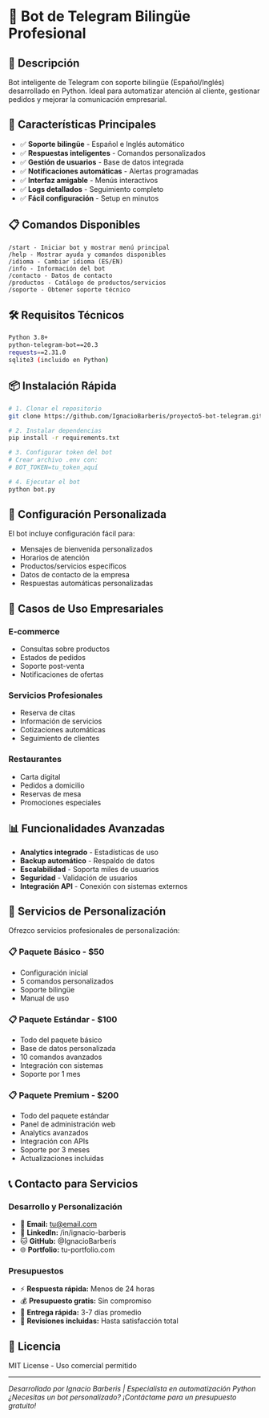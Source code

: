 # 🤖 Bot de Telegram Bilingüe Profesional

## 🌟 Descripción
Bot inteligente de Telegram con soporte bilingüe (Español/Inglés) desarrollado en Python. Ideal para automatizar atención al cliente, gestionar pedidos y mejorar la comunicación empresarial.

## 🚀 Características Principales
- ✅ **Soporte bilingüe** - Español e Inglés automático
- ✅ **Respuestas inteligentes** - Comandos personalizados
- ✅ **Gestión de usuarios** - Base de datos integrada
- ✅ **Notificaciones automáticas** - Alertas programadas
- ✅ **Interfaz amigable** - Menús interactivos
- ✅ **Logs detallados** - Seguimiento completo
- ✅ **Fácil configuración** - Setup en minutos

## 📋 Comandos Disponibles
```
/start - Iniciar bot y mostrar menú principal
/help - Mostrar ayuda y comandos disponibles
/idioma - Cambiar idioma (ES/EN)
/info - Información del bot
/contacto - Datos de contacto
/productos - Catálogo de productos/servicios
/soporte - Obtener soporte técnico
```

## 🛠️ Requisitos Técnicos
```bash
Python 3.8+
python-telegram-bot==20.3
requests==2.31.0
sqlite3 (incluido en Python)
```

## 📦 Instalación Rápida
```bash
# 1. Clonar el repositorio
git clone https://github.com/IgnacioBarberis/proyecto5-bot-telegram.git

# 2. Instalar dependencias
pip install -r requirements.txt

# 3. Configurar token del bot
# Crear archivo .env con:
# BOT_TOKEN=tu_token_aquí

# 4. Ejecutar el bot
python bot.py
```

## 🔧 Configuración Personalizada
El bot incluye configuración fácil para:
- Mensajes de bienvenida personalizados
- Horarios de atención
- Productos/servicios específicos
- Datos de contacto de la empresa
- Respuestas automáticas personalizadas

## 💼 Casos de Uso Empresariales
### E-commerce
- Consultas sobre productos
- Estados de pedidos
- Soporte post-venta
- Notificaciones de ofertas

### Servicios Profesionales
- Reserva de citas
- Información de servicios
- Cotizaciones automáticas
- Seguimiento de clientes

### Restaurantes
- Carta digital
- Pedidos a domicilio
- Reservas de mesa
- Promociones especiales

## 📊 Funcionalidades Avanzadas
- **Analytics integrado** - Estadísticas de uso
- **Backup automático** - Respaldo de datos
- **Escalabilidad** - Soporta miles de usuarios
- **Seguridad** - Validación de usuarios
- **Integración API** - Conexión con sistemas externos

## 🎯 Servicios de Personalización
Ofrezco servicios profesionales de personalización:

### 📋 Paquete Básico - $50
- Configuración inicial
- 5 comandos personalizados
- Soporte bilingüe
- Manual de uso

### 📋 Paquete Estándar - $100
- Todo del paquete básico
- Base de datos personalizada
- 10 comandos avanzados
- Integración con sistemas
- Soporte por 1 mes

### 📋 Paquete Premium - $200
- Todo del paquete estándar
- Panel de administración web
- Analytics avanzados
- Integración con APIs
- Soporte por 3 meses
- Actualizaciones incluidas

## 📞 Contacto para Servicios
### Desarrollo y Personalización
- 📧 **Email:** tu@email.com
- 💼 **LinkedIn:** /in/ignacio-barberis
- 🐱 **GitHub:** @IgnacioBarberis
- 🌐 **Portfolio:** tu-portfolio.com

### Presupuestos
- ⚡ **Respuesta rápida:** Menos de 24 horas
- 💰 **Presupuesto gratis:** Sin compromiso
- 🚀 **Entrega rápida:** 3-7 días promedio
- 🔄 **Revisiones incluidas:** Hasta satisfacción total

## 📄 Licencia
MIT License - Uso comercial permitido

---
*Desarrollado por Ignacio Barberis | Especialista en automatización Python*
*¿Necesitas un bot personalizado? ¡Contáctame para un presupuesto gratuito!*
